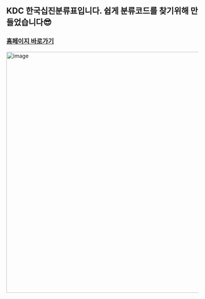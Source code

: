 ## KDC 한국십진분류표입니다. 쉽게 분류코드를 찾기위해 만들었습니다😎
### [홈페이지 바로가기](https://kdc-table.vercel.app/)
<img width="632" alt="image" src="https://github.com/yogjin/kdc-table/assets/33623078/2a514ad5-5037-4466-9de8-ae8477e82035">
